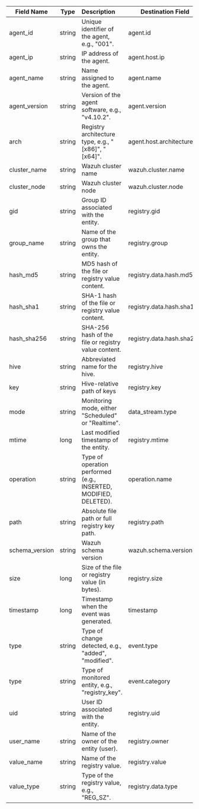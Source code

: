 | Field Name     | Type   | Description                                                      | Destination Field         | Custom |
|----------------|--------|:-----------------------------------------------------------------|---------------------------|--------|
| agent_id       | string | Unique identifier of the agent, e.g., "001".                     | agent.id                  | FALSE  |
| agent_ip       | string | IP address of the agent.                                         | agent.host.ip             | TRUE   |
| agent_name     | string | Name assigned to the agent.                                      | agent.name                | FALSE  |
| agent_version  | string | Version of the agent software, e.g., "v4.10.2".                  | agent.version             | FALSE  |
| arch           | string | Registry architecture type, e.g., "[x86]", "[x64]".              | agent.host.architecture   | TRUE   |
| cluster_name   | string | Wazuh cluster name                                               | wazuh.cluster.name        | TRUE   |
| cluster_node   | string | Wazuh cluster node                                               | wazuh.cluster.node        | TRUE   |
| gid            | string | Group ID associated with the entity.                             | registry.gid              | TRUE   |
| group_name     | string | Name of the group that owns the entity.                          | registry.group            | TRUE   |
| hash_md5       | string | MD5 hash of the file or registry value content.                  | registry.data.hash.md5    | TRUE   |
| hash_sha1      | string | SHA-1 hash of the file or registry value content.                | registry.data.hash.sha1   | TRUE   |
| hash_sha256    | string | SHA-256 hash of the file or registry value content.              | registry.data.hash.sha256 | TRUE   |
| hive           | string | Abbreviated name for the hive.                                   | registry.hive             | FALSE  |
| key            | string | Hive-relative path of keys                                       | registry.key              | FALSE  |
| mode           | string | Monitoring mode, either "Scheduled" or "Realtime".               | data_stream.type          | FALSE  |
| mtime          | long   | Last modified timestamp of the entity.                           | registry.mtime            | TRUE   |
| operation      | string | Type of operation performed (e.g., INSERTED, MODIFIED, DELETED). | operation.name            | TRUE   |
| path           | string | Absolute file path or full registry key path.                    | registry.path             | FALSE  |
| schema_version | string | Wazuh schema version                                             | wazuh.schema.version      | TRUE   |
| size           | long   | Size of the file or registry value (in bytes).                   | registry.size             | TRUE   |
| timestamp      | long   | Timestamp when the event was generated.                          | timestamp                 | FALSE  |
| type           | string | Type of change detected, e.g., "added", "modified".              | event.type                | FALSE  |
| type           | string | Type of monitored entity, e.g., "registry_key".                  | event.category            | FALSE  |
| uid            | string | User ID associated with the entity.                              | registry.uid              | TRUE   |
| user_name      | string | Name of the owner of the entity (user).                          | registry.owner            | TRUE   |
| value_name     | string | Name of the registry value.                                      | registry.value            | FALSE  |
| value_type     | string | Type of the registry value, e.g., "REG_SZ".                      | registry.data.type        | FALSE  |
